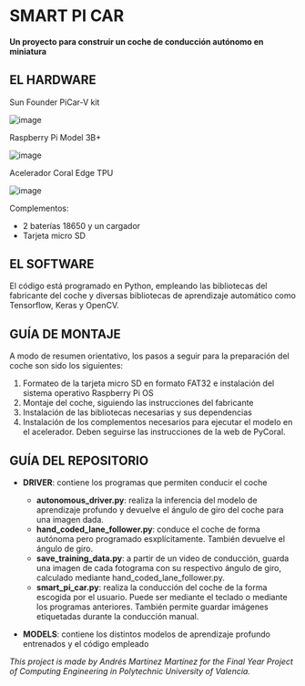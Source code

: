 # SMART PI CAR
#### Un proyecto para construir un coche de conducción autónomo en miniatura 

## EL HARDWARE

Sun Founder PiCar-V kit

![image](https://user-images.githubusercontent.com/74978050/189338200-6830eb05-ace2-41a8-995a-be26a52df5c1.png)

Raspberry Pi Model 3B+ 

![image](https://user-images.githubusercontent.com/74978050/189338829-ff91b5ce-db12-42d2-994b-6d7aa143d27d.png)

Acelerador Coral Edge TPU 

![image](https://user-images.githubusercontent.com/74978050/189338830-47b72149-811e-47d0-9358-f1a2c3cdd8c4.png)

Complementos:
- 2 baterías 18650 y un cargador
- Tarjeta micro SD

## EL SOFTWARE

El código está programado en Python, empleando las bibliotecas del fabricante del coche 
y diversas bibliotecas de aprendizaje automático como Tensorflow, Keras y OpenCV.

## GUÍA DE MONTAJE

A modo de resumen orientativo, los pasos a seguir para la preparación del coche son sido los siguientes:

1. Formateo de la tarjeta micro SD en formato FAT32 e instalación del sistema operativo Raspberry Pi OS
2. Montaje del coche, siguiendo las instrucciones del fabricante
3. Instalación de las bibliotecas necesarias y sus dependencias
4. Instalación de los complementos necesarios para ejecutar el modelo en el acelerador. Deben seguirse las instrucciones de la web de PyCoral.

## GUÍA DEL REPOSITORIO

- **DRIVER**: contiene los programas que permiten conducir el coche
   - **autonomous_driver.py**: realiza la inferencia del modelo de aprendizaje profundo y devuelve el ángulo de giro del coche para una imagen dada.
   - **hand_coded_lane_follower.py**: conduce el coche de forma autónoma pero programado esxplícitamente. También devuelve el ángulo de giro.
   - **save_training_data.py**: a partir de un video de conducción, guarda una imagen de cada fotograma con su respectivo ángulo de giro, calculado mediante hand_coded_lane_follower.py.
   - **smart_pi_car.py**: realiza la conducción del coche de la forma escogida por el usuario. Puede ser mediante el teclado o mediante los programas anteriores. También permite guardar imágenes etiquetadas durante la conducción manual.

- **MODELS**: contiene los distintos modelos de aprendizaje profundo entrenados y el código empleado


*This project is made by Andrés Martínez Martínez for the Final Year Project of Computing Engineering in Polytechnic University of Valencia.*
